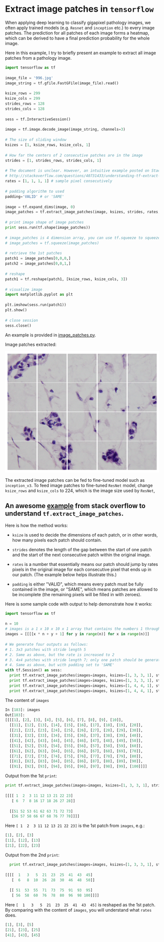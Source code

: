 # Extract image patches in `tensorflow`

When applying deep learning to classify gigapixel pathology images, we often apply trained models (e.g. `Resnet` and `inception` etc.) to every image patches. The prediction for all patches of each image forms a heatmap, which can be derived to have a final prediction probability for the whole image.

Here in this example, I try to briefly present an example to extract all image patches from a pathology image.

```python
import tensorflow as tf

image_file = '996.jpg'
image_string = tf.gfile.FastGFile(image_file).read()

ksize_rows = 299
ksize_cols = 299
strides_rows = 128
strides_cols = 128

sess = tf.InteractiveSession()

image = tf.image.decode_image(image_string, channels=3)

# The size of sliding window
ksizes = [1, ksize_rows, ksize_cols, 1] 

# How far the centers of 2 consecutive patches are in the image
strides = [1, strides_rows, strides_cols, 1]

# The document is unclear. However, an intuitive example posted on StackOverflow illustrate its behaviour clearly. 
# http://stackoverflow.com/questions/40731433/understanding-tf-extract-image-patches-for-extracting-patches-from-an-image
rates = [1, 1, 1, 1] # sample pixel consecutively

# padding algorithm to used
padding='VALID' # or 'SAME'

image = tf.expand_dims(image, 0)
image_patches = tf.extract_image_patches(image, ksizes, strides, rates, padding)

# print image shape of image patches
print sess.run(tf.shape(image_patches))

# image_patches is 4 dimension array, you can use tf.squeeze to squeeze it, e.g.
# image_patches = tf.squeeze(image_patches)

# retrieve the 1st patches
patch1 = image_patches[0,0,0,]
patch2 = image_patches[0,0,1,]

# reshape
patch1 = tf.reshape(patch1, [ksize_rows, ksize_cols, 3])

# visualize image
import matplotlib.pyplot as plt

plt.imshow(sess.run(patch1))
plt.show()

# close session
sess.close()
```

An example is provided in [image_patches.py](image_patches.py).

Image patches extracted:

![image_patches](image_patches.png?raw=true)

The extracted image patches can be fed to fine-tuned model such as `inception_v3`. To feed image patches to fine-tuned `ResNet` model, change `ksize_rows` and `ksize_cols` to 224, which is the image size used by `ResNet`, 

## An awesome [example](http://stackoverflow.com/questions/40731433/understanding-tf-extract-image-patches-for-extracting-patches-from-an-image) from stack overflow to understand `tf.extract_image_patches`. 

Here is how the method works:

- `ksize` is used to decide the dimensions of each patch, or in other words, how many pixels each patch should contain.

- `strides` denotes the length of the gap between the start of one patch and the start of the next consecutive patch within the original image.

- `rates` is a number that essentially means our patch should jump by rates pixels in the original image for each consecutive pixel that ends up in our patch. (The example below helps illustrate this.)

- `padding` is either "VALID", which means every patch must be fully contained in the image, or "SAME", which means patches are allowed to be incomplete (the remaining pixels will be filled in with zeroes).

Here is some sample code with output to help demonstrate how it works:

```python
import tensorflow as tf

n = 10
# images is a 1 x 10 x 10 x 1 array that contains the numbers 1 through 100 in order
images = [[[[x * n + y + 1] for y in range(n)] for x in range(n)]]

# We generate four outputs as follows:
# 1. 3x3 patches with stride length 5
# 2. Same as above, but the rate is increased to 2
# 3. 4x4 patches with stride length 7; only one patch should be generated
# 4. Same as above, but with padding set to 'SAME'
with tf.Session() as sess:
  print tf.extract_image_patches(images=images, ksizes=[1, 3, 3, 1], strides=[1, 5, 5, 1], rates=[1, 1, 1, 1], padding='VALID').eval(), '\n\n'
  print tf.extract_image_patches(images=images, ksizes=[1, 3, 3, 1], strides=[1, 5, 5, 1], rates=[1, 2, 2, 1], padding='VALID').eval(), '\n\n'
  print tf.extract_image_patches(images=images, ksizes=[1, 4, 4, 1], strides=[1, 7, 7, 1], rates=[1, 1, 1, 1], padding='VALID').eval(), '\n\n'
  print tf.extract_image_patches(images=images, ksizes=[1, 4, 4, 1], strides=[1, 7, 7, 1], rates=[1, 1, 1, 1], padding='SAME').eval()
```

The content of `images`
```python
In [183]: images
Out[183]: 
[[[[1], [2], [3], [4], [5], [6], [7], [8], [9], [10]],
  [[11], [12], [13], [14], [15], [16], [17], [18], [19], [20]],
  [[21], [22], [23], [24], [25], [26], [27], [28], [29], [30]],
  [[31], [32], [33], [34], [35], [36], [37], [38], [39], [40]],
  [[41], [42], [43], [44], [45], [46], [47], [48], [49], [50]],
  [[51], [52], [53], [54], [55], [56], [57], [58], [59], [60]],
  [[61], [62], [63], [64], [65], [66], [67], [68], [69], [70]],
  [[71], [72], [73], [74], [75], [76], [77], [78], [79], [80]],
  [[81], [82], [83], [84], [85], [86], [87], [88], [89], [90]],
  [[91], [92], [93], [94], [95], [96], [97], [98], [99], [100]]]]
```

Output from the 1st `print`:
```python
print tf.extract_image_patches(images=images, ksizes=[1, 3, 3, 1], strides=[1, 5, 5, 1], rates=[1, 1, 1, 1], padding='VALID').eval()

[[[[ 1  2  3 11 12 13 21 22 23]
   [ 6  7  8 16 17 18 26 27 28]]

  [[51 52 53 61 62 63 71 72 73]
   [56 57 58 66 67 68 76 77 78]]]]
```

Here `[ 1  2  3 11 12 13 21 22 23]` is the 1st patch from `images`, e.g.:
```python
[1], [2], [3]
[11], [12], [13]
[21], [22], [23]
```

Output from the 2nd `print`:
```python
  print tf.extract_image_patches(images=images, ksizes=[1, 3, 3, 1], strides=[1, 5, 5, 1], rates=[1, 2, 2, 1], padding='VALID').eval()

[[[[  1   3   5  21  23  25  41  43  45]
   [  6   8  10  26  28  30  46  48  50]]

  [[ 51  53  55  71  73  75  91  93  95]
   [ 56  58  60  76  78  80  96  98 100]]]] 
```

Here `[  1   3   5  21  23  25  41  43  45]` is reshaped as the 1st patch. By comparing with the content of `images`, you  will understand what `rates` does.
```python
[1], [3], [5]
[21], [23], [25]
[41], [43], [45]
```



